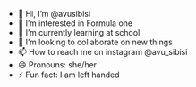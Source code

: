 - 👋 Hi, I’m @avusibisi
- 👀 I’m interested in Formula one
- 🌱 I’m currently learning at school
- 💞️ I’m looking to collaborate on new things
- 📫 How to reach me on instagram @avu_sibisi
- 😄 Pronouns: she/her
- ⚡ Fun fact: I am  left handed

<!---
avusibisi/avusibisi is a ✨ special ✨ repository because its `README.md` (this file) appears on your GitHub profile.
You can click the Preview link to take a look at your changes.
--->

